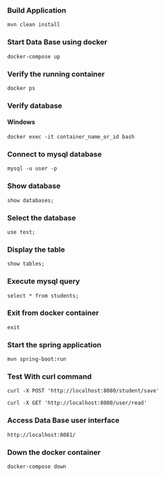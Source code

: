 ### Build Application
    mvn clean install
### Start Data Base using docker

    docker-compose up

### Verify the running container
    
    docker ps

### Verify database

#### Windows
    docker exec -it container_name_or_id bash


### Connect to mysql database


    mysql -u user -p
### Show database

    show databases;

### Select the database

    use test;

### Display the table
    
    show tables;

### Execute mysql query

    select * from students;

### Exit from docker container
    exit

### Start the spring application

    mvn spring-boot:run

### Test With curl command

    curl -X POST 'http://localhost:8080/student/save' 

    curl -X GET 'http://localhost:8080/user/read'

### Access Data Base user interface

    http://localhost:8081/


### Down the docker container

    docker-compose down

